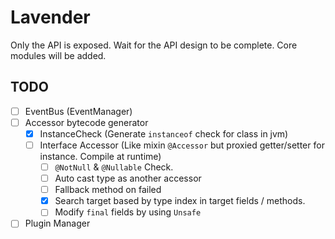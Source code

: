 # Lavender

Only the API is exposed. Wait for the API design to be complete. Core modules will be added.

## TODO

  - [ ] EventBus (EventManager)
  - [ ] Accessor bytecode generator
    - [x] InstanceCheck (Generate `instanceof` check for class in jvm)
    - [ ] Interface Accessor (Like mixin `@Accessor` but proxied getter/setter for instance. Compile at runtime)
      - [ ] `@NotNull` & `@Nullable` Check.
      - [ ] Auto cast type as another accessor
      - [ ] Fallback method on failed
      - [x] Search target based by type index in target fields / methods.
      - [ ] Modify `final` fields by using `Unsafe`
  - [ ] Plugin Manager
